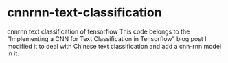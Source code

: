 # cnnrnn-text-classification
cnnrnn text classification of tensorflow
This code belongs to the "Implementing a CNN for Text Classification in Tensorflow" blog post
I modified it to deal with Chinese text classification and add a cnn-rnn model in it.
